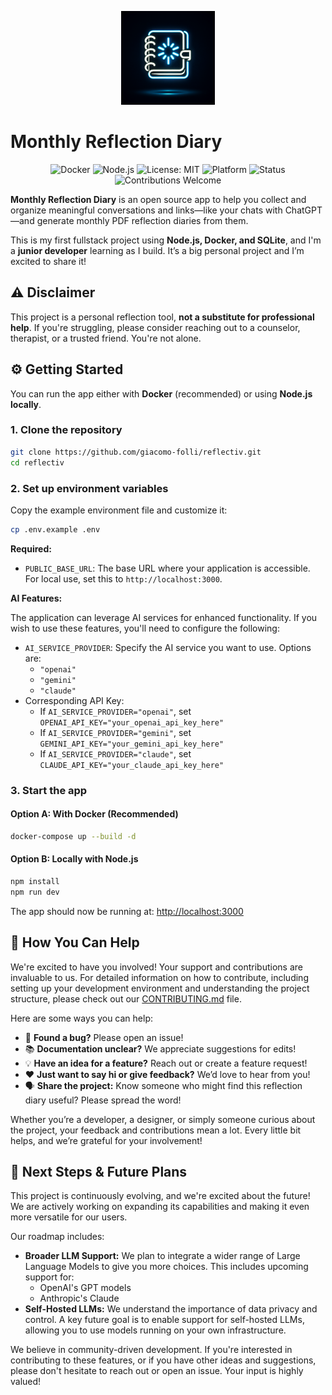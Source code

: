 <p align="center">
   <img width="150px" src="https://raw.githubusercontent.com/giacomo-folli/reflectiv/refs/heads/main/static/generated-icon.png" />
</p>

# Monthly Reflection Diary

<p align="center">
  <img src="https://img.shields.io/badge/docker-ready-blue?logo=docker" alt="Docker" />
  <img src="https://img.shields.io/badge/node.js-18.x-brightgreen?logo=node.js" alt="Node.js" />
  <img src="https://img.shields.io/badge/license-MIT-yellow.svg" alt="License: MIT" />
  <img src="https://img.shields.io/badge/platform-docker%20%7C%20node.js-lightgrey" alt="Platform" />
  <img src="https://img.shields.io/badge/status-beta-orange" alt="Status" />
  <img src="https://img.shields.io/badge/contributions-welcome-brightgreen" alt="Contributions Welcome" />
</p>


**Monthly Reflection Diary** is an open source app to help you collect and organize meaningful conversations and links—like your chats with ChatGPT—and generate monthly PDF reflection diaries from them.

This is my first fullstack project using **Node.js, Docker, and SQLite**, and I'm a **junior developer** learning as I build. It’s a big personal project and I’m excited to share it!

## ⚠️ Disclaimer

This project is a personal reflection tool, **not a substitute for professional help**. If you're struggling, please consider reaching out to a counselor, therapist, or a trusted friend. You're not alone.

## ⚙️ Getting Started

You can run the app either with **Docker** (recommended) or using **Node.js locally**.

### 1. Clone the repository

```bash
git clone https://github.com/giacomo-folli/reflectiv.git
cd reflectiv
```

### 2. Set up environment variables

Copy the example environment file and customize it:

```bash
cp .env.example .env
```

**Required:**

- `PUBLIC_BASE_URL`: The base URL where your application is accessible. For local use, set this to `http://localhost:3000`.

**AI Features:**

The application can leverage AI services for enhanced functionality. If you wish to use these features, you'll need to configure the following:

- `AI_SERVICE_PROVIDER`: Specify the AI service you want to use. Options are:
    - `"openai"`
    - `"gemini"`
    - `"claude"`
- Corresponding API Key:
    - If `AI_SERVICE_PROVIDER="openai"`, set `OPENAI_API_KEY="your_openai_api_key_here"`
    - If `AI_SERVICE_PROVIDER="gemini"`, set `GEMINI_API_KEY="your_gemini_api_key_here"`
    - If `AI_SERVICE_PROVIDER="claude"`, set `CLAUDE_API_KEY="your_claude_api_key_here"`

### 3. Start the app

#### Option A: With Docker (Recommended)

```bash
docker-compose up --build -d
```

#### Option B: Locally with Node.js

```bash
npm install
npm run dev
```

The app should now be running at: [http://localhost:3000](http://localhost:3000)

## 🙏 How You Can Help

We're excited to have you involved! Your support and contributions are invaluable to us. For detailed information on how to contribute, including setting up your development environment and understanding the project structure, please check out our [CONTRIBUTING.md](CONTRIBUTING.md) file.

Here are some ways you can help:
- 🐛 **Found a bug?** Please open an issue!
- 📚 **Documentation unclear?** We appreciate suggestions for edits!
- 💡 **Have an idea for a feature?** Reach out or create a feature request!
- ❤️ **Just want to say hi or give feedback?** We’d love to hear from you!
- 🗣️ **Share the project:** Know someone who might find this reflection diary useful? Please spread the word!

Whether you’re a developer, a designer, or simply someone curious about the project, your feedback and contributions mean a lot. Every little bit helps, and we’re grateful for your involvement!

## 🚀 Next Steps & Future Plans

This project is continuously evolving, and we're excited about the future! We are actively working on expanding its capabilities and making it even more versatile for our users.

Our roadmap includes:

-   **Broader LLM Support:** We plan to integrate a wider range of Large Language Models to give you more choices. This includes upcoming support for:
    -   OpenAI's GPT models
    -   Anthropic's Claude
-   **Self-Hosted LLMs:** We understand the importance of data privacy and control. A key future goal is to enable support for self-hosted LLMs, allowing you to use models running on your own infrastructure.

We believe in community-driven development. If you're interested in contributing to these features, or if you have other ideas and suggestions, please don't hesitate to reach out or open an issue. Your input is highly valued!
